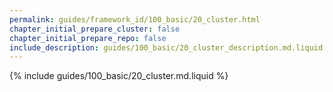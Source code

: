 ```yaml
---
permalink: guides/framework_id/100_basic/20_cluster.html
chapter_initial_prepare_cluster: false
chapter_initial_prepare_repo: false
include_description: guides/100_basic/20_cluster_description.md.liquid
---
```


{% include guides/100_basic/20_cluster.md.liquid %}
